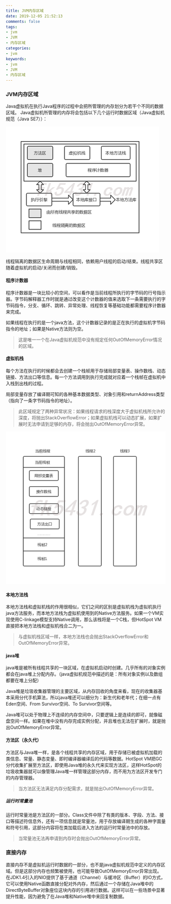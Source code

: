 ```yaml
---
title: JVM内存区域
date: 2019-12-05 21:52:13
comments: false
tags: 
- jvm
- JVM
- 内存区域
categories: 
- jvm
keywords:  
- jvm
- JVM
- 内存区域
---
```


### JVM内存区域

Java虚拟机在执行Java程序的过程中会把所管理的内存划分为若干个不同的数据区域。
Java虚拟机所管理的内存将会包括以下几个运行时数据区域（Java虚拟机规范（Java SE7））：

![运行时数据区](../../../uploads/jvm/运行时数据区.jpg)

线程隔离的数据区生命周期与线程相同，依赖用户线程的启动/结束。线程共享区随着虚拟机的启动/关闭而创建/销毁。

#### 程序计数器

程序计数器是一块比较小的空间，可以看作是当前线程所执行的字节码的行号指示器。字节码解释器工作时就是通过改变这个计数器的值来选取下一条需要执行的字节码指令，分支、循环、跳转、异常处理、线程恢复等基础功能都需要程序计数器来完成。

如果线程在执行的是一个java方法，这个计数器记录的是正在执行的虚拟机字节码指令的地址；如果是Native方法则为空。

> 这是唯一一个在Java虚拟机规范中没有规定任何OutOfMemoryError情况的区域。

#### 虚拟机栈

每个方法在执行的时候都会去创建一个栈帧用于存储局部变量表、操作数栈、动态链接、方法出口等信息。每一个方法调用到执行完成就对应着一个栈帧在虚拟机中入栈到出栈的过程。

局部变量存放了编译期可知的各种基本数据类型、对象引用和returnAddress类型（指向了一条字节码指令的地址）。

> 此区域规定了两种异常状况：如果线程请求的栈深度大于虚拟机栈所允许的深度，将抛出StackOverflowError；如果虚拟机栈可以动态扩展，如果扩展时无法申请到足够的内存，将会抛出OutOfMemoryError异常。

![栈帧](../../../uploads/jvm/栈帧.jpg)

#### 本地方法栈

本地方法栈和虚拟机栈的作用很相似，它们之间的区别是虚拟机栈为虚拟机执行java方法服务，而本地方法栈为虚拟机使用到的Native方法服务。如果一个VM实现使用C-linkage模型支持Native调用，那么该栈将是一个C栈，但HotSpot VM直接把本地方法栈和虚拟机栈合二为一。

> 与虚拟机栈区域一样，本地方法栈也会抛出StackOverflowError和OutOfMemoryError异常。

#### java堆

java堆是被所有线程共享的一块区域，在虚拟机启动时创建。几乎所有的对象实例都会在java堆上分配内存。（java虚拟机规范中描述的是：所有对象实例以及数组都要在堆上分配）

Java堆是垃圾收集器管理的主要区域，从内存回收的角度来看，现在的收集器基本采用分代手机算法，所以java堆还可以细分为：新生代和老年代；在细一点有Eden空间、From Survivor空间、To Survivor空间等。

Java堆可以处于物理上不连续的内存空间中，只要逻辑上是连续的即可，就像磁盘空间一样。如果在堆中没有内存完成实例分配，并且堆也无法在扩展时，就是抛出OutOfMemoryError异常。

#### 方法区（永久代）

方法区与Java堆一样，是各个线程共享的内存区域，用于存储已被虚拟机加载的类信息、常量、静态变量、即时编译器编译后的代码等数据。HotSpot VM把GC分代收集扩展至方法区，即使用Java堆的永久代来实现方法区，这样HotSpot的垃圾收集器就可以像管理Java堆一样管理这部分内存，而不用为方法区开发专门的内存管理器。

> 当方法区无法满足内存分配需求，就是抛出OutOfMemoryError异常。

##### 运行时常量池

运行时常量池是方法区的一部分。Class文件中除了有类的版本、字段、方法、接口等描述符信息外，还有一项信息就是常量池，用于存放编译期生成的各种字面量和符号引用，这部分内容将在类加载后进入方法的运行时常量池中的存放。

> 当常量池无法再申请到内存时会抛出OutOfMemoryError异常。

### 直接内存

直接内存不是虚拟机运行时数据的一部分，也不是java虚拟机规范中定义的内存区域。但是这部分内存也频繁被使用，也可能导致OutOfMemoryError异常出现。
在JDK1.4引入的NIO提供了基于通道（Channel）与缓冲区（Buffer）的IO方式，它可以使用Native函数直接分配对外内存，然后通过一个存储在Java堆中的DirectByteBuffer对象座位这块内存的引用进行数据。这样可以在一些场景中显著提升性能，因为避免了在Java堆和Native堆中来回复制数据。